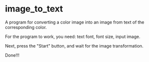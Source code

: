 # image_to_text
A program for converting a color image into an image from text of the corresponding color.

For the program to work, you need: text font, font size, input image.

Next, press the "Start" button, and wait for the image transformation.

Done!!!

